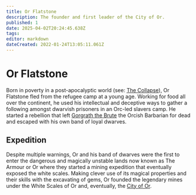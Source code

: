 ```yaml
---
title: Or Flatstone
description: The founder and first leader of the City of Or.
published: 1
date: 2025-04-02T20:24:45.638Z
tags: 
editor: markdown
dateCreated: 2022-01-24T13:05:11.061Z
---
```


# Or Flatstone
Born in poverty in a post-apocalyptic world (see: [The Collapse](/structure/chronological/event/the-collapse.md)), Or Flatstone fled from the refugee camp at a young age. Working for food all over the continent, he used his intellectual and deceptive ways to gather a following amongst dwarvish prisoners in an Orc-led slavers camp. He started a rebellion that left [Gorgrath the Brute](/location/settlement/city/city-of-or/local/gorgrath-the-brute.md) the Orcish Barbarian for dead and escaped with his own band of loyal dwarves.

## Expedition
Despite multiple warnings, Or and his band of dwarves were the first to enter the dangerous and magically unstable lands now known as The Armour or Or where they started a mining expedition that eventually exposed the white scales. Making clever use of its magical properties and their skills with the excavating of gems, Or founded the legendary mines under the White Scales of Or and, eventually, the [City of Or](/location/settlement/city/city-of-or.md).
